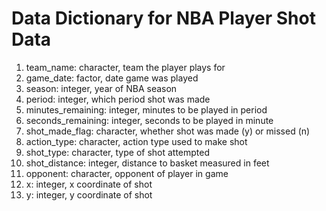 Data Dictionary for NBA Player Shot Data
========================================

1.  team\_name: character, team the player plays for
2.  game\_date: factor, date game was played
3.  season: integer, year of NBA season
4.  period: integer, which period shot was made
5.  minutes\_remaining: integer, minutes to be played in period
6.  seconds\_remaining: integer, seconds to be played in minute
7.  shot\_made\_flag: character, whether shot was made (y) or missed (n)
8.  action\_type: character, action type used to make shot
9.  shot\_type: character, type of shot attempted
10. shot\_distance: integer, distance to basket measured in feet
11. opponent: character, opponent of player in game
12. x: integer, x coordinate of shot
13. y: integer, y coordinate of shot
